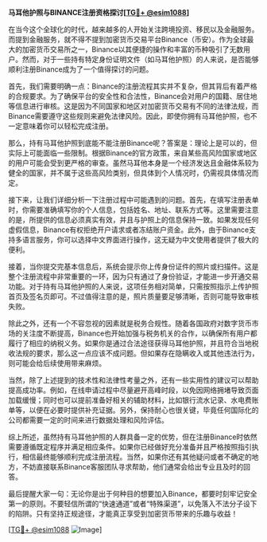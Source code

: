 **马耳他护照与BINANCE注册资格探讨[[TG💪+ @esim1088](https://t.me/s/esim1088)]**

在当今这个全球化的时代，越来越多的人开始关注跨境投资、移民以及金融服务。而提到金融服务，就不得不提到加密货币交易平台Binance（币安）。作为全球最大的加密货币交易所之一，Binance以其便捷的操作和丰富的币种吸引了无数用户。然而，对于一些持有特定身份证明文件（如马耳他护照）的人来说，是否能够顺利注册Binance成为了一个值得探讨的问题。

首先，我们需要明确一点：Binance的注册流程其实并不复杂，但其背后有着严格的合规要求。为了确保平台的安全性和合法性，Binance会对用户的国籍、居住地等信息进行审核。这是因为不同国家和地区对加密货币交易有不同的法律法规，而Binance需要遵守这些规则来避免法律风险。因此，即使你拥有马耳他护照，也不一定意味着你可以轻松完成注册。

那么，持有马耳他护照到底能不能注册Binance呢？答案是：理论上是可以的，但实际上可能面临一些限制。根据Binance的官方政策，来自某些高风险国家或地区的用户可能会受到更严格的审查。虽然马耳他本身是一个经济发达且金融体系较为健全的国家，并不属于这些高风险类别，但具体到个人情况时，仍需视具体情况而定。

接下来，让我们详细分析一下注册过程中可能遇到的问题。首先，在填写注册表单时，你需要准确填写你的个人信息，包括姓名、地址、联系方式等。这里需要注意的是，所提供的信息必须真实有效，并且与护照上的信息保持一致。如果发现任何虚假信息，Binance有权拒绝开户请求或者冻结账户资金。此外，由于Binance支持多语言服务，你可以选择中文界面进行操作，这无疑为中文使用者提供了极大的便利。

接着，当你提交完基本信息后，系统会提示你上传身份证件的照片或扫描件。这是整个注册流程中非常重要的一环，因为只有通过了身份验证，才能进一步开通交易功能。对于持有马耳他护照的人来说，这项任务相对简单，只需按照指示上传护照首页及签名页即可。不过值得注意的是，照片质量要足够清晰，否则可能导致审核失败。

除此之外，还有一个不容忽视的因素就是税务合规性。随着各国政府对数字货币市场的关注度不断提高，Binance也开始加强与税务机关的合作，以确保所有用户都履行了相应的纳税义务。如果你是通过合法途径获得马耳他护照，并且符合当地税收法规的要求，那么这一点应该不成问题。但如果存在隐瞒收入或其他违法行为，则可能会给后续使用带来麻烦。

当然，除了上述提到的技术性和法律性考量之外，还有一些实用性的建议可以帮助提高成功率。例如，在线申请过程中尽量避开高峰时段，以免因网络拥堵导致页面加载缓慢；同时也可以提前准备好相关的辅助材料，比如银行流水记录、水电费账单等，以便在必要时提供补充证据。另外，保持耐心也很关键，毕竟任何国际化的公司都需要一定的时间来进行数据处理和风险评估。

综上所述，虽然持有马耳他护照的人群具备一定的优势，但在注册Binance时依然需要遵循既定程序并满足相应条件。如果你已经做好充分准备并且严格按照指引执行，相信最终能够顺利完成注册流程。当然，如果你还有其他疑问或者不确定的地方，不妨直接联系Binance客服团队寻求帮助，他们通常会给出专业且及时的回答。

最后提醒大家一句：无论你是出于何种目的想要加入Binance，都要时刻牢记安全第一的原则。不要轻信所谓的“快速通道”或者“特殊渠道”，以免落入不法分子设下的陷阱。只有坚持正规途径，才能真正享受到加密货币带来的乐趣与收益！

[[TG💪+ @esim1088](https://t.me/s/esim1088) ![Image](https://i.postimg.cc/4NQfJmqS/Snipaste-2025-05-13-00-14-12.png)]